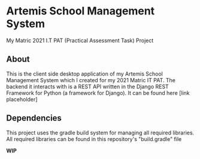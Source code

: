 # Artemis School Management System
My Matric 2021 I.T PAT (Practical Assessment Task) Project

## About
This is the client side desktop application of my Artemis School Management System which I created for my 2021 Matric IT PAT. The backend it interacts with is a REST API written in the Django REST Framework for Python (a framework for Django). It can be found here [link placeholder]

## Dependencies

This project uses the gradle build system for managing all required libraries. All required libraries can be found in this repository's "build.gradle" file

**WIP**
